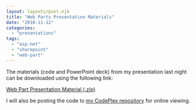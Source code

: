 ```yaml
---
layout: layouts/post.njk
title: "Web Parts Presentation Materials"
date: "2010-11-12"
categories: 
  - "presentations"
tags: 
  - "asp-net"
  - "sharepoint"
  - "web-part"
---
```


The materials (code and PowerPoint deck) from my presentation last night can be downloaded using the following link:

[Web Part Presentation Material (.zip)](http://jeremyknight.codeplex.com/releases/view/55567 "T-SQL Padding Functions (v1.0)")

I will also be posting the code to [my CodePlex repository](http://jeremyknight.codeplex.com "Personal CodePlex site of Jeremy Knight") for online viewing.
